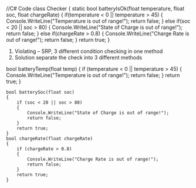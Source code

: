 
//C# Code
class Checker
{
    static bool batteryIsOk(float temperature, float soc, float chargeRate) {
        if(temperature < 0 || temperature > 45) {
            Console.WriteLine("Temperature is out of range!");
            return false;
        } else if(soc < 20 || soc > 80) {
            Console.WriteLine("State of Charge is out of range!");
            return false;
        } else if(chargeRate > 0.8) {
            Console.WriteLine("Charge Rate is out of range!");
            return false;
        }
        return true;
    }
    
1.	Violating – SRP, 3 different condition checking in one method
2.	Solution separate the check into 3 different methods

 bool batteryTemp(float temp)
    {
        if (temperature < 0 || temperature > 45)
        {
            Console.WriteLine("Temperature is out of range!");
            return false;
        }
        return true;
    }

    bool batterySoc(float soc)
    {
        if (soc < 20 || soc > 80)
        {
            Console.WriteLine("State of Charge is out of range!");
            return false;
        }
        return true;
    }
    bool chargeRate(float chargeRate)
    {
        if (chargeRate > 0.8)
        {
            Console.WriteLine("Charge Rate is out of range!");
            return false;
        }
        return true;
    }

